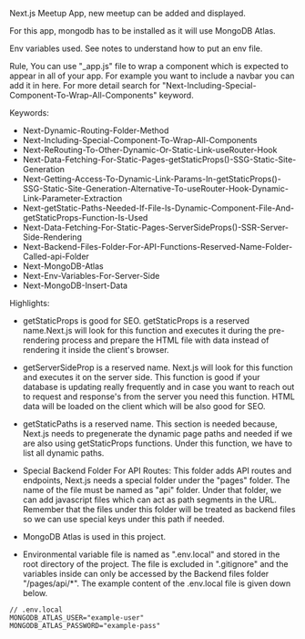 Next.js Meetup App, new meetup can be added and displayed.

For this app, mongodb has to be installed as it will use MongoDB Atlas.

Env variables used. See notes to understand how to put an env file.

Rule,
You can use "_app.js" file to wrap a component which is expected to appear in all of your app. For example you want to include a navbar you can add it in here. For more detail search for "Next-Including-Special-Component-To-Wrap-All-Components" keyword.

Keywords:
- Next-Dynamic-Routing-Folder-Method
- Next-Including-Special-Component-To-Wrap-All-Components
- Next-ReRouting-To-Other-Dynamic-Or-Static-Link-useRouter-Hook
- Next-Data-Fetching-For-Static-Pages-getStaticProps()-SSG-Static-Site-Generation
- Next-Getting-Access-To-Dynamic-Link-Params-In-getStaticProps()-SSG-Static-Site-Generation-Alternative-To-useRouter-Hook-Dynamic-Link-Parameter-Extraction
- Next-getStatic-Paths-Needed-If-File-Is-Dynamic-Component-File-And-getStaticProps-Function-Is-Used
- Next-Data-Fetching-For-Static-Pages-ServerSideProps()-SSR-Server-Side-Rendering
- Next-Backend-Files-Folder-For-API-Functions-Reserved-Name-Folder-Called-api-Folder
- Next-MongoDB-Atlas
- Next-Env-Variables-For-Server-Side
- Next-MongoDB-Insert-Data

Highlights:
- getStaticProps is good for SEO. getStaticProps is a reserved name.Next.js will look for this function and executes it during the pre-rendering process and prepare the HTML file with data instead of rendering it inside the client's browser.

- getServerSideProp is a reserved name. Next.js will look for this function and executes it on the server side. This function is good if your database is updating really frequently and in case you want to reach out to request and response's from the server you need this function. HTML data will be loaded on the client which will be also good for SEO.

- getStaticPaths is a reserved name. This section is needed because, Next.js needs to pregenerate the dynamic page paths and needed if we are also using getStaticProps functions. Under this function, we have to list all dynamic paths.

- Special Backend Folder For API Routes: This folder adds API routes and endpoints, Next.js needs a special folder under the "pages" folder. The name of the file must be named as "api" folder. Under that folder, we can add javascript files which can act as path segments in the URL. Remember that the files under this folder will be treated as backend files so we can use special keys under this path if needed.

- MongoDB Atlas is used in this project.

- Environmental variable file is named as ".env.local" and stored in the root directory of the project. The file is excluded in ".gitignore" and the variables inside can only be accessed by the Backend files folder "/pages/api/*". The example content of the .env.local file is given down below.

```
// .env.local
MONGODB_ATLAS_USER="example-user"
MONGODB_ATLAS_PASSWORD="example-pass"
```